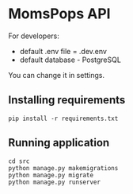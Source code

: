 # MomsPops API

For developers:

- default .env file = .dev.env
- default database - PostgreSQL

You can change it in settings.

## Installing requirements
```commandline
pip install -r requirements.txt
```

## Running application
```commandline
cd src
python manage.py makemigrations
python manage.py migrate
python manage.py runserver
```
